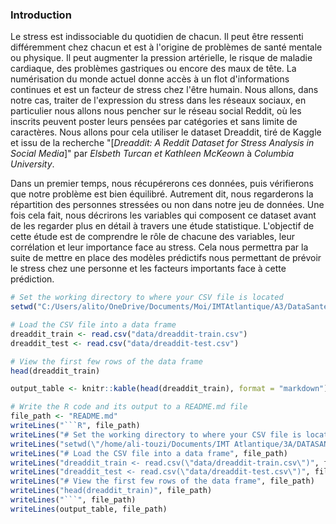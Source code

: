 ### Introduction

Le stress est indissociable du quotidien de chacun.
Il peut être ressenti différemment chez chacun et est à l'origine de problèmes de santé mentale ou physique.
Il peut augmenter la pression artérielle, le risque de maladie cardiaque, des problèmes gastriques ou encore des maux de tête.
La numérisation du monde actuel donne accès à un flot d'informations continues et est un facteur de stress chez l'être humain.
Nous allons, dans notre cas, traiter de l'expression du stress dans les réseaux sociaux, en particulier nous allons nous pencher sur le réseau social Reddit, où les inscrits peuvent poster leurs pensées par catégories et sans limite de caractères.
Nous allons pour cela utiliser le dataset Dreaddit, tiré de Kaggle et issu de la recherche "[*Dreaddit: A Reddit Dataset for Stress Analysis in Social Media*]" par *Elsbeth Turcan et Kathleen McKeown* à *Columbia University*.

Dans un premier temps, nous récupérerons ces données, puis vérifierons que notre problème est bien équilibré.
Autrement dit, nous regarderons la répartition des personnes stressées ou non dans notre jeu de données.
Une fois cela fait, nous décrirons les variables qui composent ce dataset avant de les regarder plus en détail à travers une étude statistique.
L'objectif de cette étude est de comprendre le rôle de chacune des variables, leur corrélation et leur importance face au stress.
Cela nous permettra par la suite de mettre en place des modèles prédictifs nous permettant de prévoir le stress chez une personne et les facteurs importants face à cette prédiction.

```R
# Set the working directory to where your CSV file is located
setwd("C:/Users/alito/OneDrive/Documents/Moi/IMTAtlantique/A3/DataSante/Projet")

# Load the CSV file into a data frame
dreaddit_train <- read.csv("data/dreaddit-train.csv")
dreaddit_test <- read.csv("data/dreaddit-test.csv")

# View the first few rows of the data frame
head(dreaddit_train)

output_table <- knitr::kable(head(dreaddit_train), format = "markdown")

# Write the R code and its output to a README.md file
file_path <- "README.md"
writeLines("```R", file_path)
writeLines("# Set the working directory to where your CSV file is located", file_path)
writeLines("setwd(\"/home/ali-touzi/Documents/IMT Atlantique/3A/DATASANTE/\")", file_path)
writeLines("# Load the CSV file into a data frame", file_path)
writeLines("dreaddit_train <- read.csv(\"data/dreaddit-train.csv\")", file_path)
writeLines("dreaddit_test <- read.csv(\"data/dreaddit-test.csv\")", file_path)
writeLines("# View the first few rows of the data frame", file_path)
writeLines("head(dreaddit_train)", file_path)
writeLines("```", file_path)
writeLines(output_table, file_path)


```
